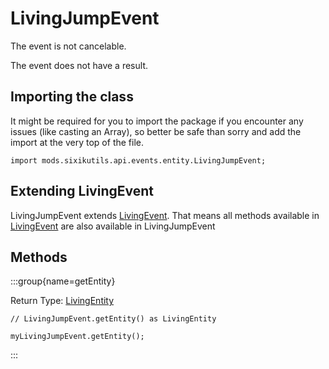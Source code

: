 # LivingJumpEvent

The event is not cancelable.

The event does not have a result.

## Importing the class

It might be required for you to import the package if you encounter any issues (like casting an Array), so better be safe than sorry and add the import at the very top of the file.
```zenscript
import mods.sixikutils.api.events.entity.LivingJumpEvent;
```


## Extending LivingEvent

LivingJumpEvent extends [LivingEvent](/forge/api/event/entity/LivingEvent). That means all methods available in [LivingEvent](/forge/api/event/entity/LivingEvent) are also available in LivingJumpEvent

## Methods

:::group{name=getEntity}

Return Type: [LivingEntity](/mods/sixikutils/utils/entity/ExpandLivingEntity)

```zenscript
// LivingJumpEvent.getEntity() as LivingEntity

myLivingJumpEvent.getEntity();
```

:::


